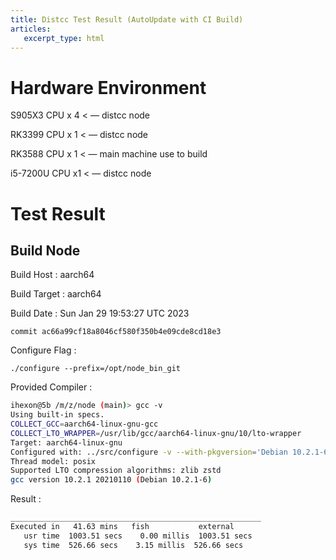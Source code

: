 ```yaml
---
title: Distcc Test Result (AutoUpdate with CI Build)
articles:
   excerpt_type: html
---
```


<!--more-->
# Hardware Environment

S905X3 CPU x 4 < — distcc node

RK3399 CPU x 1 < — distcc node

RK3588 CPU x 1 < — main machine use to build

i5-7200U CPU x1 < — distcc node

# Test Result

## Build Node

Build Host : aarch64

Build Target : aarch64

Build Date : Sun Jan 29 19:53:27 UTC 2023

`commit ac66a99cf18a8046cf580f350b4e09cde8cd18e3`

Configure Flag :

`./configure --prefix=/opt/node_bin_git`

Provided Compiler :

```bash
ihexon@5b /m/z/node (main)> gcc -v
Using built-in specs.
COLLECT_GCC=aarch64-linux-gnu-gcc
COLLECT_LTO_WRAPPER=/usr/lib/gcc/aarch64-linux-gnu/10/lto-wrapper
Target: aarch64-linux-gnu
Configured with: ../src/configure -v --with-pkgversion='Debian 10.2.1-6' --with-bugurl=file:///usr/share/doc/gcc-10/README.Bugs --enable-languages=c,ada,c++,go,d,fortran,objc,obj-c++,m2 --prefix=/usr --with-gcc-major-version-only --program-suffix=-10 --program-prefix=aarch64-linux-gnu- --enable-shared --enable-linker-build-id --libexecdir=/usr/lib --without-included-gettext --enable-threads=posix --libdir=/usr/lib --enable-nls --enable-bootstrap --enable-clocale=gnu --enable-libstdcxx-debug --enable-libstdcxx-time=yes --with-default-libstdcxx-abi=new --enable-gnu-unique-object --disable-libquadmath --disable-libquadmath-support --enable-plugin --enable-default-pie --with-system-zlib --enable-libphobos-checking=release --with-target-system-zlib=auto --enable-objc-gc=auto --enable-multiarch --enable-fix-cortex-a53-843419 --disable-werror --enable-checking=release --build=aarch64-linux-gnu --host=aarch64-linux-gnu --target=aarch64-linux-gnu --with-build-config=bootstrap-lto-lean --enable-link-mutex
Thread model: posix
Supported LTO compression algorithms: zlib zstd
gcc version 10.2.1 20210110 (Debian 10.2.1-6)
```

Result :
```bash
________________________________________________________
Executed in   41.63 mins   fish           external
   usr time  1003.51 secs    0.00 millis  1003.51 secs
   sys time  526.66 secs    3.15 millis  526.66 secs
```
